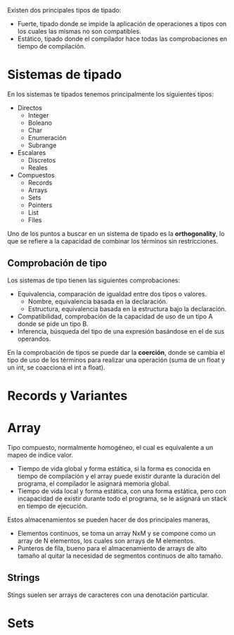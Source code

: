 Existen dos principales tipos de tipado:
- Fuerte, tipado donde se impide la aplicación de operaciones a tipos con los cuales las mismas no son compatibles.
- Estático, tipado donde el compilador hace todas las comprobaciones en tiempo de compilación.

# Sistemas de tipado
En los sistemas te tipados tenemos principalmente los siguientes tipos:
- Directos
	- Integer
	- Boleano
	- Char
	- Enumeración
	- Subrange
- Escalares
	- Discretos
	- Reales
- Compuestos
	- Records
	- Arrays
	- Sets
	- Pointers
	- List
	- Files

Uno de los puntos a buscar en un sistema de tipado es la **orthogonality**, lo que se refiere a la capacidad de combinar los términos sin restricciones.
## Comprobación de tipo
Los sistemas de tipo tienen las siguientes comprobaciones:
- Equivalencia, comparación de igualdad entre dos tipos o valores.
	- Nombre, equivalencia basada en la declaración.
	- Estructura, equivalencia basada en la estructura bajo la declaración.
- Compatibilidad, comprobación de la capacidad de uso de un tipo A donde se pide un tipo B.
- Inferencia, búsqueda del tipo de una expresión basándose en el de sus operandos. 

En la comprobación de tipos se puede dar la **coerción**, donde se cambia el tipo de uso de los términos para realizar una operación (suma de un float y un int, se coacciona el int a float).

# Records y Variantes

# Array
Tipo compuesto, normalmente homogéneo, el cual es equivalente a un mapeo de índice valor.
- Tiempo de vida global y forma estática, si la forma es conocida en tiempo de compilación y el array puede existir durante la duración del programa, el compilador le asignará memoria global.
- Tiempo de vida local y forma estática, con una forma estática, pero con incapacidad de existir durante todo el programa, se le asignará un stack en tiempo de ejecución.

Estos almacenamientos se pueden hacer de dos principales maneras, 
- Elementos continuos, se toma un array NxM y se compone como un array de N elementos, los cuales son arrays de M elementos.
- Punteros de fila, bueno para el almacenamiento de arrays de alto tamaño al quitar la necesidad de segmentos continuos de alto tamaño.

## Strings
Stings suelen ser arrays de caracteres con una denotación particular.
# Sets
